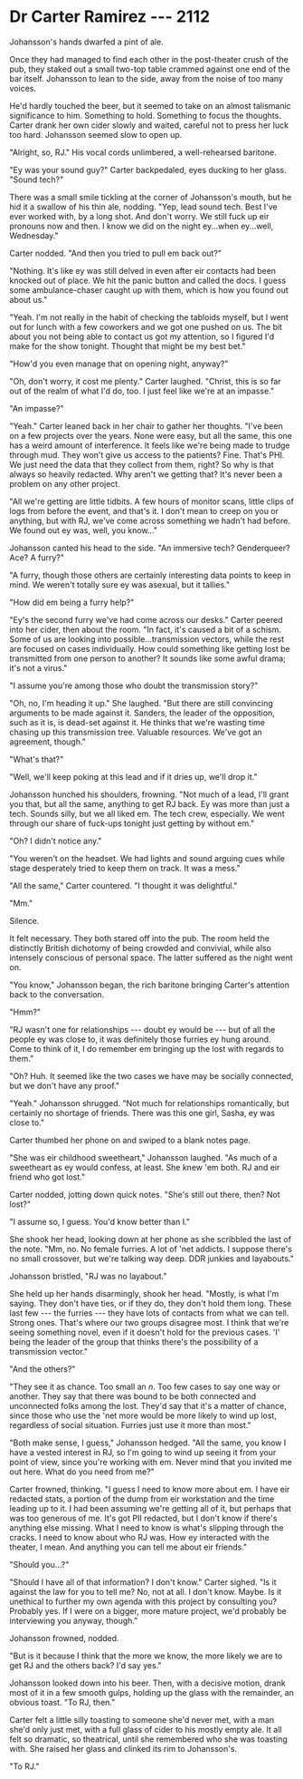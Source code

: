 # Dr Carter Ramirez --- 2112

Johansson's hands dwarfed a pint of ale.

Once they had managed to find each other in the post-theater crush of the pub, they staked out a small two-top table crammed against one end of the bar itself. Johansson to lean to the side, away from the noise of too many voices.

He'd hardly touched the beer, but it seemed to take on an almost talismanic significance to him. Something to hold. Something to focus the thoughts. Carter drank her own cider slowly and waited, careful not to press her luck too hard. Johansson seemed slow to open up.

"Alright, so, RJ." His vocal cords unlimbered, a well-rehearsed baritone.

"Ey was your sound guy?" Carter backpedaled, eyes ducking to her glass. "Sound tech?"

There was a small smile tickling at the corner of Johansson's mouth, but he hid it a swallow of his thin ale, nodding. "Yep, lead sound tech. Best I've ever worked with, by a long shot. And don't worry. We still fuck up eir pronouns now and then. I know we did on the night ey...when ey...well, Wednesday."

Carter nodded. "And then you tried to pull em back out?"

"Nothing. It's like ey was still delved in even after eir contacts had been knocked out of place. We hit the panic button and called the docs. I guess some ambulance-chaser caught up with them, which is how you found out about us."

"Yeah. I'm not really in the habit of checking the tabloids myself, but I went out for lunch with a few coworkers and we got one pushed on us. The bit about you not being able to contact us got my attention, so I figured I'd make for the show tonight. Thought that might be my best bet."

"How'd you even manage that on opening night, anyway?"

"Oh, don't worry, it cost me plenty." Carter laughed. "Christ, this is so far out of the realm of what I'd do, too. I just feel like we're at an impasse."

"An impasse?"

"Yeah." Carter leaned back in her chair to gather her thoughts. "I've been on a few projects over the years. None were easy, but all the same, this one has a weird amount of interference. It feels like we're being made to trudge through mud. They won't give us access to the patients? Fine. That's PHI. We just need the data that they collect from them, right? So why is that always so heavily redacted. Why aren't we getting that? It's never been a problem on any other project.

"All we're getting are little tidbits. A few hours of monitor scans, little clips of logs from before the event, and that's it. I don't mean to creep on you or anything, but with RJ, we've come across something we hadn't had before. We found out ey was, well, you know..."

Johansson canted his head to the side. "An immersive tech? Genderqueer? Ace? A furry?"

"A furry, though those others are certainly interesting data points to keep in mind. We weren't totally sure ey was asexual, but it tallies."

"How did em being a furry help?"

"Ey's the second furry we've had come across our desks." Carter peered into her cider, then about the room. "In fact, it's caused a bit of a schism. Some of us are looking into possible...transmission vectors, while the rest are focused on cases individually. How could something like getting lost be transmitted from one person to another? It sounds like some awful drama; it's not a virus."

"I assume you're among those who doubt the transmission story?"

"Oh, no, I'm heading it up." She laughed. "But there are still convincing arguments to be made against it. Sanders, the leader of the opposition, such as it is, is dead-set against it. He thinks that we're wasting time chasing up this transmission tree. Valuable resources. We've got an agreement, though."

"What's that?"

"Well, we'll keep poking at this lead and if it dries up, we'll drop it."

Johansson hunched his shoulders, frowning. "Not much of a lead, I'll grant you that, but all the same, anything to get RJ back. Ey was more than just a tech. Sounds silly, but we all liked em. The tech crew, especially. We went through our share of fuck-ups tonight just getting by without em."

"Oh? I didn't notice any."

"You weren't on the headset. We had lights and sound arguing cues while stage desperately tried to keep them on track. It was a mess."

"All the same," Carter countered. "I thought it was delightful."

"Mm."

Silence.

It felt necessary. They both stared off into the pub. The room held the distinctly British dichotomy of being crowded and convivial, while also intensely conscious of personal space. The latter suffered as the night went on.

"You know," Johansson began, the rich baritone bringing Carter's attention back to the conversation.

"Hmm?"

"RJ wasn't one for relationships --- doubt ey would be --- but of all the people ey was close to, it was definitely those furries ey hung around. Come to think of it, I do remember em bringing up the lost with regards to them."

"Oh? Huh. It seemed like the two cases we have may be socially connected, but we don't have any proof."

"Yeah." Johansson shrugged. "Not much for relationships romantically, but certainly no shortage of friends. There was this one girl, Sasha, ey was close to."

Carter thumbed her phone on and swiped to a blank notes page.

"She was eir childhood sweetheart," Johansson laughed. "As much of a sweetheart as ey would confess, at least. She knew 'em both. RJ and eir friend who got lost."

Carter nodded, jotting down quick notes. "She's still out there, then? Not lost?"

"I assume so, I guess. You'd know better than I."

She shook her head, looking down at her phone as she scribbled the last of the note. "Mm, no. No female furries. A lot of 'net addicts. I suppose there's no small crossover, but we're talking way deep. DDR junkies and layabouts."

Johansson bristled, "RJ was no layabout."

She held up her hands disarmingly, shook her head. "Mostly, is what I'm saying. They don't have ties, or if they do, they don't hold them long. These last few --- the furries --- they have lots of contacts from what we can tell. Strong ones. That's where our two groups disagree most. I think that we're seeing something novel, even if it doesn't hold for the previous cases. 'I' being the leader of the group that thinks there's the possibility of a transmission vector."

"And the others?"

"They see it as chance. Too small an *n*. Too few cases to say one way or another. They say that there was bound to be both connected and unconnected folks among the lost. They'd say that it's a matter of chance, since those who use the 'net more would be more likely to wind up lost, regardless of social situation. Furries just use it more than most."

"Both make sense, I guess," Johansson hedged. "All the same, you know I have a vested interest in RJ, so I'm going to wind up seeing it from your point of view, since you're working with em. Never mind that you invited me out here. What do you need from me?"

Carter frowned, thinking. "I guess I need to know more about em. I have eir redacted stats, a portion of the dump from eir workstation and the time leading up to it. I had been assuming we're getting all of it, but perhaps that was too generous of me. It's got PII redacted, but I don't know if there's anything else missing. What I need to know is what's slipping through the cracks. I need to know about who RJ was. How ey interacted with the theater, I mean. And anything you can tell me about eir friends."

"Should you...?"

"Should I have all of that information? I don't know." Carter sighed. "Is it against the law for you to tell me? No, not at all. I don't know. Maybe. Is it unethical to further my own agenda with this project by consulting you? Probably yes. If I were on a bigger, more mature project, we'd probably be interviewing you anyway, though."

Johansson frowned, nodded.

"But is it because I think that the more we know, the more likely we are to get RJ and the others back? I'd say yes."

Johansson looked down into his beer. Then, with a decisive motion, drank most of it in a few smooth gulps, holding up the glass with the remainder, an obvious toast. "To RJ, then."

Carter felt a little silly toasting to someone she'd never met, with a man she'd only just met, with a full glass of cider to his mostly empty ale. It all felt so dramatic, so theatrical, until she remembered who she was toasting with. She raised her glass and clinked its rim to Johansson's.

"To RJ."
